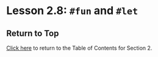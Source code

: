 # Lesson 2.8: `#fun` and `#let`

## Return to Top

[Click here](../README.md) to return to the Table of Contents for Section 2.
